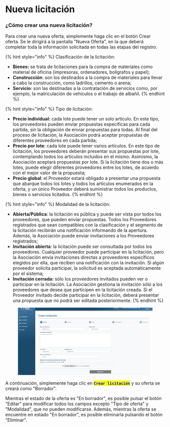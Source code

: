 # Nueva licitación

### ¿Cómo crear una nueva licitación?

Para crear una nueva oferta, simplemente haga clic en el botón Crear oferta. Se le dirigirá a la pantalla "Nueva Oferta", en la que deberá completar toda la información solicitada en todas las etapas del registro.

{% hint style="info" %}
Clasificación de la licitación:

* **Bienes:** se trata de licitaciones para la compra de materiales como material de oficina (impresoras, ordenadores, bolígrafos y papel);
* **Construcción**: son los destinados a la compra de materiales para llevar a cabo la construcción, como ladrillos, cemento o arena;
* **Servicio**: son las destinadas a la contratación de servicios como, por ejemplo, la matriculación de vehículos o el trabajo de albañil.
{% endhint %}

{% hint style="info" %}
Tipo de licitación:

* **Precio individual:** cada lote puede tener un solo artículo. En este tipo, los proveedores pueden enviar propuestas específicas para cada partida, sin la obligación de enviar propuestas para todas. Al final del proceso de licitación, la Asociación podrá aceptar propuestas de diferentes proveedores en cada partida;
* **Precio por lote**: cada lote puede tener varios artículos. En este tipo de licitación, los proveedores deberán presentar sus propuestas por lote, contemplando todos los artículos incluidos en el mismo. Asimismo, la Asociación aceptará propuestas por lote. Si la licitación tiene dos o más lotes, puede elegir diferentes proveedores entre los lotes, de acuerdo con el mejor valor de la propuesta;
* **Precio global**: el Proveedor estará obligado a presentar una propuesta que abarque todos los lotes y todos los artículos enumerados en la oferta, y un único Proveedor deberá suministrar todos los productos, bienes o servicios licitados.
{% endhint %}

{% hint style="info" %}
Modalidad de la licitación:

* **Abierta/Pública**: la licitación es pública y puede ser vista por todos los proveedores, que pueden enviar propuestas. Todos los Proveedores registrados que sean compatibles con la clasificación y el segmento de la licitación recibirán una notificación informando de la apertura. Además, la Asociación puede enviar invitaciones a los Proveedores registrados;
* **Invitación abierta**: la licitación puede ser consultada por todos los proveedores. Cualquier proveedor puede participar en la licitación, pero la Asociación envía invitaciones directas a proveedores específicos elegidos por ella, que reciben una notificación con la invitación. Si algún proveedor solicita participar, la solicitud es aceptada automáticamente por el sistema;
* **Invitación cerrada:** sólo los proveedores invitados pueden ver o participar en la licitación. La Asociación gestiona la invitación sólo a los proveedores que desea que participen en la licitación creada. Si el Proveedor invitado decide participar en la licitación, deberá presentar una propuesta que no podrá ser editada posteriormente.
{% endhint %}

<figure><img src="../../../.gitbook/assets/licit-new1.png" alt=""><figcaption></figcaption></figure>

A continuación, simplemente haga clic en <mark style="color:blue;">**`Crear licitación`**</mark> y su oferta se creará como "Borrador".

Mientras el estado de la oferta es "En borrador", es posible pulsar el botón "Editar" para modificar todos los campos excepto "Tipo de oferta" y "Modalidad", que no pueden modificarse. Además, mientras la oferta se encuentre en estado "En borrador", es posible eliminarla pulsando el botón "Eliminar".
